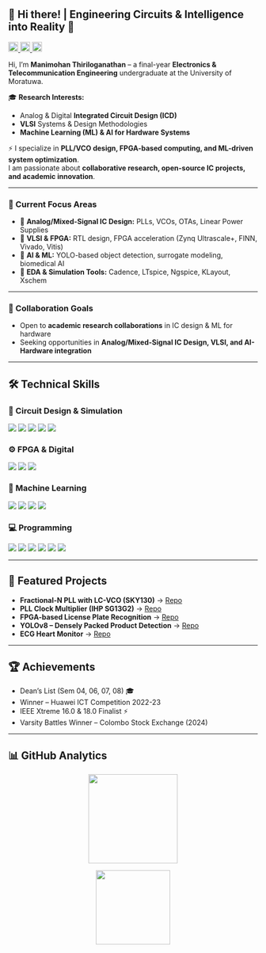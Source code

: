 ## 👋 Hi there! | Engineering Circuits & Intelligence into Reality 🚀

<p>
  <a href="mailto:manimohan517@gmail.com">
    <img height="20" src="https://img.shields.io/badge/Email-D14836?style=for-the-badge&logo=gmail&logoColor=white" alt="Email"/>
  </a>
  <a href="https://www.linkedin.com/in/tmanimohan/">
    <img height="20" src="https://img.shields.io/badge/LinkedIn-0077B5?style=for-the-badge&logo=linkedin&logoColor=white" alt="LinkedIn"/>
  </a>
  <a href="https://github.com/Manimohan05">
    <img height="20" src="https://img.shields.io/badge/GitHub-000000?style=for-the-badge&logo=github&logoColor=white" alt="GitHub"/>
  </a>
</p>

Hi, I’m **Manimohan Thiriloganathan** – a final-year **Electronics & Telecommunication Engineering** undergraduate at the University of Moratuwa.  

🎓 **Research Interests:**  
- Analog & Digital **Integrated Circuit Design (ICD)**  
- **VLSI** Systems & Design Methodologies  
- **Machine Learning (ML) & AI for Hardware Systems**  

⚡ I specialize in **PLL/VCO design, FPGA-based computing, and ML-driven system optimization**.  
I am passionate about **collaborative research, open-source IC projects, and academic innovation**.  

---

### 🎯 Current Focus Areas
- 🧠 **Analog/Mixed-Signal IC Design:** PLLs, VCOs, OTAs, Linear Power Supplies  
- 📶 **VLSI & FPGA:** RTL design, FPGA acceleration (Zynq Ultrascale+, FINN, Vivado, Vitis)  
- 🤖 **AI & ML:** YOLO-based object detection, surrogate modeling, biomedical AI  
- 🔬 **EDA & Simulation Tools:** Cadence, LTspice, Ngspice, KLayout, Xschem  

---

### 🤝 Collaboration Goals
- Open to **academic research collaborations** in IC design & ML for hardware  
- Seeking opportunities in **Analog/Mixed-Signal IC Design, VLSI, and AI-Hardware integration**  

---

## 🛠️ Technical Skills

### 📐 Circuit Design & Simulation
<p>
  <img src="https://img.shields.io/badge/Cadence-000000?style=for-the-badge&logo=Cadence&logoColor=red"/>
  <img src="https://img.shields.io/badge/LTspice-DC322F?style=for-the-badge"/>
  <img src="https://img.shields.io/badge/Ngspice-333333?style=for-the-badge"/>
  <img src="https://img.shields.io/badge/KLayout-0055FF?style=for-the-badge"/>
  <img src="https://img.shields.io/badge/Altium-000000?style=for-the-badge&logo=altiumdesigner&logoColor=gold"/>
</p>

### ⚙️ FPGA & Digital
<p>
  <img src="https://img.shields.io/badge/Vivado-CC0000?style=for-the-badge&logo=xilinx&logoColor=white"/>
  <img src="https://img.shields.io/badge/Vitis-800080?style=for-the-badge&logo=amd&logoColor=white"/>
  <img src="https://img.shields.io/badge/Quartus-0071C5?style=for-the-badge&logo=intel&logoColor=white"/>
</p>

### 🤖 Machine Learning
<p>
  <img src="https://img.shields.io/badge/PyTorch-EE4C2C?style=for-the-badge&logo=pytorch&logoColor=white"/>
  <img src="https://img.shields.io/badge/TensorFlow-FF6F00?style=for-the-badge&logo=tensorflow&logoColor=white"/>
  <img src="https://img.shields.io/badge/Keras-D00000?style=for-the-badge&logo=keras&logoColor=white"/>
  <img src="https://img.shields.io/badge/HuggingFace-FFCC00?style=for-the-badge&logo=huggingface&logoColor=black"/>
</p>

### 💻 Programming
<p>
  <img src="https://img.shields.io/badge/Python-3776AB?style=for-the-badge&logo=python&logoColor=white"/>
  <img src="https://img.shields.io/badge/C++-00599C?style=for-the-badge&logo=c%2B%2B&logoColor=white"/>
  <img src="https://img.shields.io/badge/C-555555?style=for-the-badge&logo=c&logoColor=white"/>
  <img src="https://img.shields.io/badge/MATLAB-0076A8?style=for-the-badge&logo=mathworks&logoColor=white"/>
  <img src="https://img.shields.io/badge/R-276DC3?style=for-the-badge&logo=r&logoColor=white"/>
  <img src="https://img.shields.io/badge/Julia-9558B2?style=for-the-badge&logo=julia&logoColor=white"/>
</p>

---

## 🔬 Featured Projects
- **Fractional-N PLL with LC-VCO (SKY130)** → [Repo](https://github.com/Manimohan05/Analog_IC_Design.git)  
- **PLL Clock Multiplier (IHP SG13G2)** → [Repo](https://github.com/SkillSurf/cmos-pll-ihp-sg13g2.git)  
- **FPGA-based License Plate Recognition** → [Repo](https://github.com/avishkaherath/TO_July2025)  
- **YOLOv8 – Densely Packed Product Detection** → [Repo](https://github.com/Manimohan05/Project--Densely-packed-product-detection.git)  
- **ECG Heart Monitor** → [Repo](https://github.com/Manimohan05/ECG-Heart-Monitor-Lab-project.git)  

---

## 🏆 Achievements
- Dean’s List (Sem 04, 06, 07, 08) 🎓  
- Winner – Huawei ICT Competition 2022-23  
- IEEE Xtreme 16.0 & 18.0 Finalist ⚡  
- Varsity Battles Winner – Colombo Stock Exchange (2024)  

---

## 📊 GitHub Analytics

<p align="center">
  <img src="https://github-readme-stats.vercel.app/api/top-langs/?username=Manimohan05&layout=compact&theme=blueberry&hide_border=false" height="180" />
</p>

<p align="center">
  <img src="https://github-profile-trophy.vercel.app/?username=Manimohan05&theme=blueberry&no-frame=false&row=1&column=6" height="150" />
</p>
